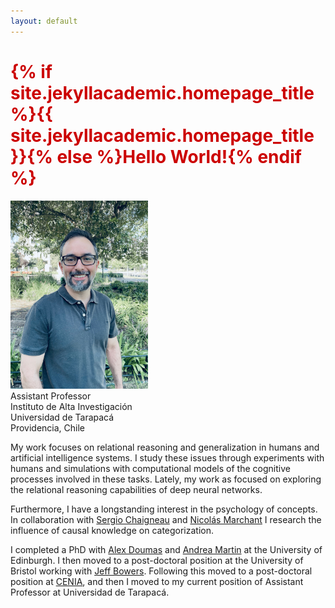```yaml
---
layout: default
---
```


<h1 style="color: #cc0000;">{% if site.jekyllacademic.homepage_title %}{{ site.jekyllacademic.homepage_title }}{% else %}Hello World!{% endif %}</h1> 

<img src="assets/images/profile_big.jpeg" alt="drawing" width="220"/>\
Assistant Professor\
Instituto de Alta Investigación\
Universidad de Tarapacá\
Providencia, Chile

My work focuses on relational reasoning and generalization in humans and artificial intelligence systems. I study these issues through experiments with humans and simulations with computational models of the cognitive processes involved in these tasks. Lately, my work as focused on exploring the relational reasoning capabilities of deep neural networks. 

Furthermore, I have a longstanding interest in the psychology of concepts. In collaboration with [Sergio Chaigneau](https://pure.uai.cl/en/persons/sergio-e-chaigneau) and [Nicolás Marchant](https://nicolasmarchant.github.io/) I research the influence of causal knowledge on categorization.

I completed a PhD with [Alex Doumas](https://www.research.ed.ac.uk/en/persons/leonidas-doumas) and [Andrea Martin](https://sites.google.com/site/aemn1011/home) at the University of Edinburgh. I then moved to a post-doctoral position at the University of Bristol working with [Jeff Bowers](https://jeffbowers.blogs.bristol.ac.uk/). Following this moved to a post-doctoral position at [CENIA](https://www.cenia.cl/), and then I moved to my current position of Assistant Professor at Universidad de Tarapacá.

